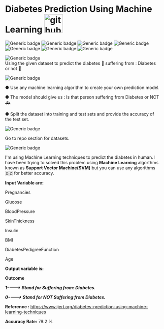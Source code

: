 # Diabetes Prediction Using Machine Learning     <img src='https://d2cax41o7ahm5l.cloudfront.net/mi/upload-images/diabetes-endocrinology@1235-39787.png' alt='github' height='60'>
![Generic badge](https://img.shields.io/badge/Machine-Learning:-green.svg)                              ![Generic badge](https://img.shields.io/badge/Python-V3:-blue.svg)        ![Generic badge](https://img.shields.io/badge/Matplotlib-Pyplot:-orange.svg)               ![Generic badge](https://img.shields.io/badge/SciPy-sklearn:-green.svg)                             ![Generic badge](https://img.shields.io/badge/Numpy:-blue.svg)             ![Generic badge](https://img.shields.io/badge/Pandas:-orange.svg)           ![Generic badge](https://img.shields.io/badge/Support_Vector-Machine:-green.svg)

 


![Generic badge](https://img.shields.io/badge/Problem_Statement-:-blue.svg)  
Using the given  dataset to predict the diabetes 💙 suffering from : Diabetes or not 🧑


![Generic badge](https://img.shields.io/badge/Limitations-:-red.svg) 

●	Use any machine learning algorithm to create your own prediction model.

●	The model should give us : Is that person suffering from Diabetes or NOT 🚑.

●	Split the dataset into training and test sets and provide the accuracy of the test set.


![Generic badge](https://img.shields.io/badge/Datasets-Link-green.svg) 

Go to repo section for  datasets. 



![Generic badge](https://img.shields.io/badge/Proposed-Solution:-orange.svg) 

I'm using Machine Learning  techniques to predict the diabetes in human.
I have been trying to solved this problem using  **Machine Learning** algorthms known as **Support Vector Machine(SVM)** but you can use any  algorithms 🇩🇿 for better accuracy.



**Input Variable are:**

Pregnancies

Glucose

BloodPressure

SkinThickness

Insulin

BMI

DiabetesPedigreeFunction

Age



**Output variable is:**

**Outcome**

***1----> Stand for Suffering from: Diabetes.***

***0----> Stand for NOT Suffering from Diabetes.***



**Reference :** https://www.ijert.org/diabetes-prediction-using-machine-learning-techniques


**Accuracy Rate:**  78.2 %

